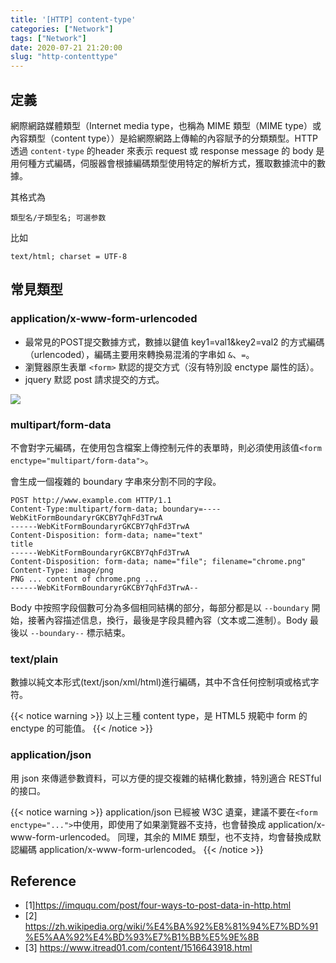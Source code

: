```yaml
---
title: '[HTTP] content-type'
categories: ["Network"]
tags: ["Network"]
date: 2020-07-21 21:20:00
slug: "http-contenttype"
---
```

## 定義
網際網路媒體類型（Internet media type，也稱為 MIME 類型（MIME type）或內容類型（content type））是給網際網路上傳輸的內容賦予的分類類型。HTTP 透過 `content-type` 的header 來表示 request 或 response message 的 body 是用何種方式編碼，伺服器會根據編碼類型使用特定的解析方式，獲取數據流中的數據。
<!--more-->
其格式為
```
類型名/子類型名; 可選参数
```
比如
```
text/html; charset = UTF-8
```

## 常見類型

### application/x-www-form-urlencoded
- 最常見的POST提交數據方式，數據以鍵值 key1=val1&key2=val2 的方式編碼（urlencoded），編碼主要用來轉換易混淆的字串如 `&`、`=`。
- 瀏覽器原生表單 `<form>` 默認的提交方式（沒有特別設 enctype 屬性的話）。
- jquery 默認 post 請求提交的方式。

![](https://imgur.com/g5ZON7t.png)


### multipart/form-data
不會對字元編碼，在使用包含檔案上傳控制元件的表單時，則必須使用該值`<form enctype="multipart/form-data">`。 

會生成一個複雜的 boundary 字串來分割不同的字段。
```
POST http://www.example.com HTTP/1.1
Content-Type:multipart/form-data; boundary=----WebKitFormBoundaryrGKCBY7qhFd3TrwA
------WebKitFormBoundaryrGKCBY7qhFd3TrwA
Content-Disposition: form-data; name="text"
title
------WebKitFormBoundaryrGKCBY7qhFd3TrwA
Content-Disposition: form-data; name="file"; filename="chrome.png"
Content-Type: image/png
PNG ... content of chrome.png ...
------WebKitFormBoundaryrGKCBY7qhFd3TrwA--
```
Body 中按照字段個數可分為多個相同結構的部分，每部分都是以 `--boundary` 開始，接著內容描述信息，換行，最後是字段具體內容（文本或二進制）。Body 最後以 `--boundary--` 標示結束。

### text/plain
數據以純文本形式(text/json/xml/html)進行編碼，其中不含任何控制項或格式字符。

{{< notice warning >}}
以上三種 content type，是 HTML5 規範中 form 的 enctype 的可能值。
{{< /notice >}}


### application/json
用 json 來傳遞參數資料，可以方便的提交複雜的結構化數據，特別適合 RESTful 的接口。
 
{{< notice warning >}}
application/json 已經被 W3C 遺棄，建議不要在`<form enctype="...">`中使用，即使用了如果瀏覽器不支持，也會替換成 application/x-www-form-urlencoded。
同理，其余的 MIME 類型，也不支持，均會替換成默認編碼 application/x-www-form-urlencoded。
{{< /notice >}}

## Reference
- [1]https://imququ.com/post/four-ways-to-post-data-in-http.html  
- [2] https://zh.wikipedia.org/wiki/%E4%BA%92%E8%81%94%E7%BD%91%E5%AA%92%E4%BD%93%E7%B1%BB%E5%9E%8B  
- [3] https://www.itread01.com/content/1516643918.html